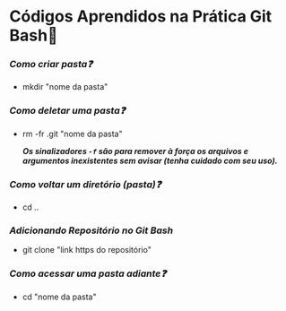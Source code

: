 # Códigos Aprendidos na Prática Git Bash:muscle:

### *Como criar pasta:question:*

-  mkdir "nome da pasta"

### *Como deletar uma pasta:question:*

- rm -fr .git "nome da pasta"

  **_Os sinalizadores `-f` são para remover à força os arquivos e argumentos inexistentes sem avisar (tenha cuidado com seu uso)._**

### *Como voltar um diretório (pasta):question:*

- cd ..

### *Adicionando Repositório no Git Bash*

- git clone "link https do repositório"

### *Como acessar uma pasta adiante:question:*

- cd "nome da pasta"



